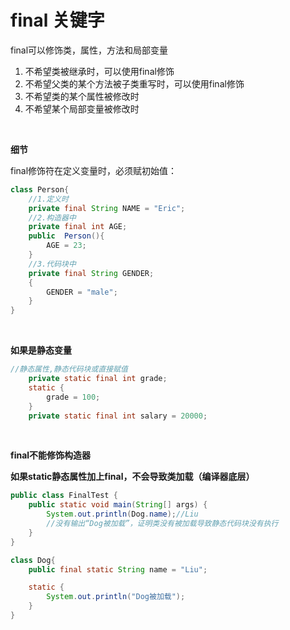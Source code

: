 # final 关键字

final可以修饰类，属性，方法和局部变量

1. 不希望类被继承时，可以使用final修饰
2. 不希望父类的某个方法被子类重写时，可以使用final修饰
3. 不希望类的某个属性被修改时
4. 不希望某个局部变量被修改时

<br>

**细节**

final修饰符在定义变量时，必须赋初始值：

```java
class Person{
    //1.定义时
    private final String NAME = "Eric";
    //2.构造器中
    private final int AGE;
    public  Person(){
        AGE = 23;
    }
    //3.代码块中
    private final String GENDER;
    {
        GENDER = "male";
    }
}
```

<br>

**如果是静态变量**

```java
//静态属性,静态代码块或直接赋值
    private static final int grade;
    static {
        grade = 100;
    }
    private static final int salary = 20000;
```

<br>

**final不能修饰构造器**

**如果static静态属性加上final，不会导致类加载（编译器底层）**

```java
public class FinalTest {
    public static void main(String[] args) {
        System.out.println(Dog.name);//Liu
        //没有输出“Dog被加载”，证明类没有被加载导致静态代码块没有执行
    }
}

class Dog{
    public final static String name = "Liu";

    static {
        System.out.println("Dog被加载");
    }
}
```



